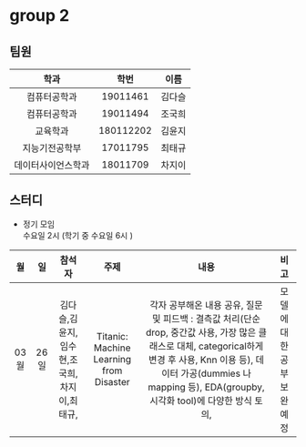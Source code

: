 ```

```

# group 2


## 팀원

|학과|학번|이름|
|:--:|:--:|:--:|
| 컴퓨터공학과 | 19011461 | 김다슬 |
| 컴퓨터공학과 | 19011494 | 조국희 |
| 교육학과 | 180112202 |  김윤지 |
| 지능기전공학부 | 17011795 | 최태규 |
| 데이터사이언스학과 | 18011709 | 차지이 |

## 스터디

- 정기 모임  
수요일 2시  (학기 중 수요일 6시 )

|월|일|참석자|주제|내용|비고|
|:--:|:--:|:--:|:--:|:--:|:--:|
| 03월 | 26일 | 김다슬,김윤지,임수현,조국희,차지이,최태규, | Titanic: Machine Learning from Disaster| 각자 공부해온 내용 공유, 질문 및 피드백 : 결측값 처리(단순 drop, 중간값 사용, 가장 많은 클래스로 대체, categorical하게 변경 후 사용, Knn 이용 등), 데이터 가공(dummies 나 mapping 등), EDA(groupby, 시각화 tool)에 다양한 방식 토의, | 모델에 대한 공부 보완 예정 |
